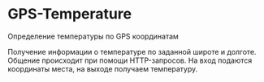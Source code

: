 # GPS-Temperature
Определение температуры по GPS координатам

Получение информации о температуре по заданной широте и долготе.
Общение происходит при помощи HTTP-запросов.
На вход подаются координаты места, на выходе получаем температуру.
